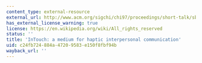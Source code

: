 ```yaml
---
content_type: external-resource
external_url: http://www.acm.org/sigchi/chi97/proceedings/short-talk/sbb.htm
has_external_license_warning: true
license: https://en.wikipedia.org/wiki/All_rights_reserved
status: ''
title: 'InTouch: a medium for haptic interpersonal communication'
uid: c24fb724-884a-4720-9583-e150f8fbf94b
wayback_url: ''
---
```

